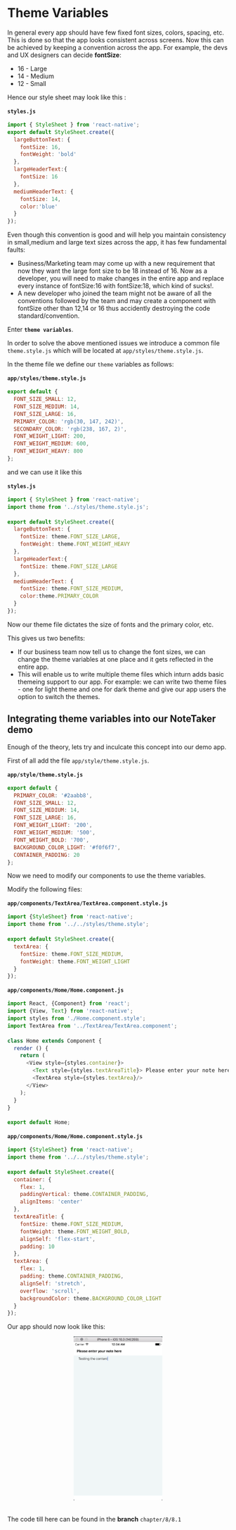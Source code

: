 # Theme Variables

In general every app should have few fixed font sizes, colors, spacing, etc. This is done so that the app looks consistent across screens.
Now this can be achieved by keeping a convention across the app.
For example, the devs and UX designers can decide **fontSize**:

- 16 - Large
- 14 - Medium
- 12 - Small

Hence our style sheet may look like this :

**`styles.js`**
```js
import { StyleSheet } from 'react-native';
export default StyleSheet.create({
  largeButtonText: {
    fontSize: 16,
    fontWeight: 'bold'
  },
  largeHeaderText:{
    fontSize: 16
  },
  mediumHeaderText: {
    fontSize: 14,
    color:'blue'
  }
});
```

Even though this convention is good and will help you maintain consistency in small,medium and large text sizes across the app,
it has few fundamental faults:

- Business/Marketing team may come up with a new requirement that now they want the large font size to be 18 instead of 16.
  Now as a developer, you will need to make changes in the entire app and replace every instance of fontSize:16 with fontSize:18, which kind of sucks!.
- A new developer who joined the team might not be aware of all the conventions followed by the team and may create a component with fontSize other than 12,14 or 16 thus accidently destroying the code standard/convention.


Enter **`theme variables`**.

In order to solve the above mentioned issues we introduce a common file `theme.style.js` which will be located at `app/styles/theme.style.js`.

In the theme file we define our `theme` variables as follows:

**`app/styles/theme.style.js`**
```js
export default {
  FONT_SIZE_SMALL: 12,
  FONT_SIZE_MEDIUM: 14,
  FONT_SIZE_LARGE: 16,
  PRIMARY_COLOR: 'rgb(30, 147, 242)',
  SECONDARY_COLOR: 'rgb(238, 167, 2)',
  FONT_WEIGHT_LIGHT: 200,
  FONT_WEIGHT_MEDIUM: 600,
  FONT_WEIGHT_HEAVY: 800
};
```

and we can use it like this

**`styles.js`**
```js
import { StyleSheet } from 'react-native';
import theme from '../styles/theme.style.js';

export default StyleSheet.create({
  largeButtonText: {
    fontSize: theme.FONT_SIZE_LARGE,
    fontWeight: theme.FONT_WEIGHT_HEAVY
  },
  largeHeaderText:{
    fontSize: theme.FONT_SIZE_LARGE
  },
  mediumHeaderText: {
    fontSize: theme.FONT_SIZE_MEDIUM,
    color:theme.PRIMARY_COLOR
  }
});
```

Now our theme file dictates the size of fonts and the primary color, etc.

This gives us two benefits:
- If our business team now tell us to change the font sizes, we can change the theme variables at one place and it gets reflected in the entire app.
- This will enable us to write multiple theme files which inturn adds basic themeing support to our app. For example: we can write two theme files - one for light theme and one for dark theme and give our app users the option to switch the themes.


## Integrating theme variables into our NoteTaker demo

Enough of the theory, lets try and inculcate this concept into our demo app.

First of all add the file `app/style/theme.style.js`.

**`app/style/theme.style.js`**

```js
export default {
  PRIMARY_COLOR: '#2aabb8',
  FONT_SIZE_SMALL: 12,
  FONT_SIZE_MEDIUM: 14,
  FONT_SIZE_LARGE: 16,
  FONT_WEIGHT_LIGHT: '200',
  FONT_WEIGHT_MEDIUM: '500',
  FONT_WEIGHT_BOLD: '700',
  BACKGROUND_COLOR_LIGHT: '#f0f6f7',
  CONTAINER_PADDING: 20
};
```

Now we need to modify our components to use the theme variables.

Modify the following files:

**`app/components/TextArea/TextArea.component.style.js`**

```js
import {StyleSheet} from 'react-native';
import theme from '../../styles/theme.style';

export default StyleSheet.create({
  textArea: {
    fontSize: theme.FONT_SIZE_MEDIUM,
    fontWeight: theme.FONT_WEIGHT_LIGHT
  }
});
```

**`app/components/Home/Home.component.js`**
```js
import React, {Component} from 'react';
import {View, Text} from 'react-native';
import styles from './Home.component.style';
import TextArea from '../TextArea/TextArea.component';

class Home extends Component {
  render () {
    return (
      <View style={styles.container}>
        <Text style={styles.textAreaTitle}> Please enter your note here</Text>
        <TextArea style={styles.textArea}/>
      </View>
    );
  }
}

export default Home;
```

**`app/components/Home/Home.component.style.js`**
```js
import {StyleSheet} from 'react-native';
import theme from '../../styles/theme.style';

export default StyleSheet.create({
  container: {
    flex: 1,
    paddingVertical: theme.CONTAINER_PADDING,
    alignItems: 'center'
  },
  textAreaTitle: {
    fontSize: theme.FONT_SIZE_MEDIUM,
    fontWeight: theme.FONT_WEIGHT_BOLD,
    alignSelf: 'flex-start',
    padding: 10
  },
  textArea: {
    flex: 1,
    padding: theme.CONTAINER_PADDING,
    alignSelf: 'stretch',
    overflow: 'scroll',
    backgroundColor: theme.BACKGROUND_COLOR_LIGHT
  }
});
```

Our app should now look like this:
<br>
<div style="text-align:center">
  <img src="/assets/images/8/8.1/8.1-theme-variables.png" style="width: 40%;display:inline-block;" hspace="40">
</div>
<br>


The code till here can be found in the **branch** `chapter/8/8.1`
